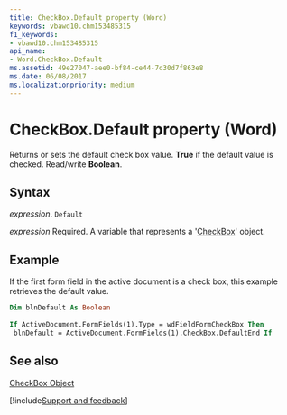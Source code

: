 ```yaml
---
title: CheckBox.Default property (Word)
keywords: vbawd10.chm153485315
f1_keywords:
- vbawd10.chm153485315
api_name:
- Word.CheckBox.Default
ms.assetid: 49e27047-aee0-bf84-ce44-7d30d7f863e8
ms.date: 06/08/2017
ms.localizationpriority: medium
---
```



# CheckBox.Default property (Word)

Returns or sets the default check box value. **True** if the default value is checked. Read/write **Boolean**.


## Syntax

_expression_. `Default`

_expression_ Required. A variable that represents a '[CheckBox](Word.CheckBox.md)' object.


## Example

If the first form field in the active document is a check box, this example retrieves the default value.


```vb
Dim blnDefault As Boolean 
 
If ActiveDocument.FormFields(1).Type = wdFieldFormCheckBox Then 
 blnDefault = ActiveDocument.FormFields(1).CheckBox.DefaultEnd If
```


## See also


[CheckBox Object](Word.CheckBox.md)

[!include[Support and feedback](~/includes/feedback-boilerplate.md)]